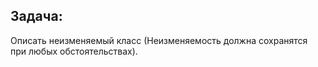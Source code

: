 ## Задача:
Описать неизменяемый класс (Неизменяемость должна сохранятся при любых обстоятельствах).
